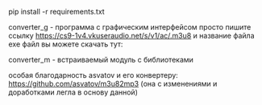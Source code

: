 pip install -r requirements.txt

converter_g - программа с графическим интерфейсом
просто пишите ссылку https://cs9-1v4.vkuseraudio.net/s/v1/ac/.m3u8
и название файла
exe файл вы можете скачать тут:

converter_m - встраиваемый модуль с библиотеками

особая благодарность asvatov и его конвертеру:
https://github.com/asvatov/m3u82mp3
(она с изменениями и доработками легла в основу данной)
